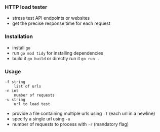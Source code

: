 ### HTTP load tester

- stress test API endpoints or websites
- get the precise response time for each request

### Installation

- install `go`
- run `go mod tidy` for installing dependencies
- build it `go build` or directly run it `go run .`

### Usage

```
-f string
    list of urls
-n int
    number of requests
-u string
    url to load test
```

- provide a file containing multiple urls using `-f` (each url in a newline)
- specify a single url using `-u`
- number of requests to process with `-r` (mandatory flag)

